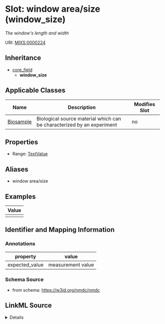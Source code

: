 # Slot: window area/size (window_size)


_The window's length and width_



URI: [MIXS:0000224](https://w3id.org/mixs/0000224)




## Inheritance

* [core_field](core_field.md)
    * **window_size**





## Applicable Classes

| Name | Description | Modifies Slot |
| --- | --- | --- |
[Biosample](Biosample.md) | Biological source material which can be characterized by an experiment |  no  |







## Properties

* Range: [TextValue](TextValue.md)



## Aliases


* window area/size




## Examples

| Value |
| --- |
|  |

## Identifier and Mapping Information





### Annotations

| property | value |
| --- | --- |
| expected_value | measurement value || preferred_unit | inch, meter || occurrence | 1 |



### Schema Source


* from schema: https://w3id.org/nmdc/nmdc




## LinkML Source

<details>
```yaml
name: window_size
annotations:
  expected_value:
    tag: expected_value
    value: measurement value
  preferred_unit:
    tag: preferred_unit
    value: inch, meter
  occurrence:
    tag: occurrence
    value: '1'
description: The window's length and width
title: window area/size
examples:
- value: ''
from_schema: https://w3id.org/nmdc/nmdc
aliases:
- window area/size
rank: 1000
is_a: core field
string_serialization: '{float} {unit} x {float} {unit}'
slot_uri: MIXS:0000224
multivalued: false
alias: window_size
domain_of:
- Biosample
range: TextValue

```
</details>